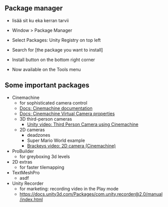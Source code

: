 ## Package manager

- lisää sit ku eka kerran tarvii

- Window > Package Manager
- Select Packages: Unity Registry on top left
- Search for [the package you want to install]
- Install button on the bottom right corner
- Now available on the Tools menu

## Some important packages

- Cinemachine
  - for sophisticated camera control
  - [Docs: Cinemachine documentation](https://docs.unity3d.com/Packages/com.unity.cinemachine@2.3/manual/index.html)
  - [Docs: Cinemachine Virtual Camera properties](https://docs.unity3d.com/Packages/com.unity.cinemachine@2.3/manual/CinemachineVirtualCamera.html)
  - 3D third-person cameras
    - [Unity video: Third Person Camera using Cinemachine](https://www.youtube.com/watch?v=537B1kJp9YQ)
  - 2D cameras
    - deadzones
    - Super Mario World example
    - [Brackeys video: 2D camera (Cinemachine)](https://www.youtube.com/watch?v=2jTY11Am0Ig)
- ProBuilder
  - for greyboxing 3d levels
- 2D extras
  - for faster tilemapping
- TextMeshPro
  - asdf
- Unity Recorder
  - for marketing: recording video in the Play mode
  - https://docs.unity3d.com/Packages/com.unity.recorder@2.0/manual/index.html